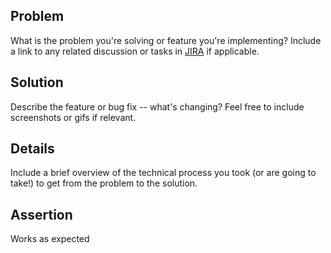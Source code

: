## Problem

What is the problem you're solving or feature you're implementing?
Include a link to any related discussion or tasks in [JIRA](https://stord.atlassian.net/) if applicable.

## Solution

Describe the feature or bug fix -- what's changing?
Feel free to include screenshots or gifs if relevant.

## Details

Include a brief overview of the technical process you took
(or are going to take!) to get from the problem to the solution.

## Assertion

Works as expected